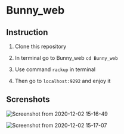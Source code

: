 # Bunny_web

## Instruction

1. Clone this repository

2. In terminal go to Bunny_web ```cd Bunny_web```

3. Use command ```rackup``` in terminal

4. Then go to ```localhost:9292``` and enjoy it

## Screnshots

![Screenshot from 2020-12-02 15-16-49](https://user-images.githubusercontent.com/34281985/100878428-d65a5780-34b2-11eb-9b6e-fedff337e89e.png)

![Screenshot from 2020-12-02 15-17-07](https://user-images.githubusercontent.com/34281985/100878466-e7a36400-34b2-11eb-8b66-a1e6a31a3938.png)

